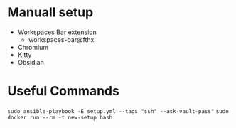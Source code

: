 # Manuall setup
- Workspaces Bar extension 
  - workspaces-bar@fthx
- Chromium
- Kitty
- Obsidian 
# Useful Commands
`sudo ansible-playbook -E setup.yml --tags "ssh" --ask-vault-pass"`
`sudo docker run --rm -t new-setup bash`

